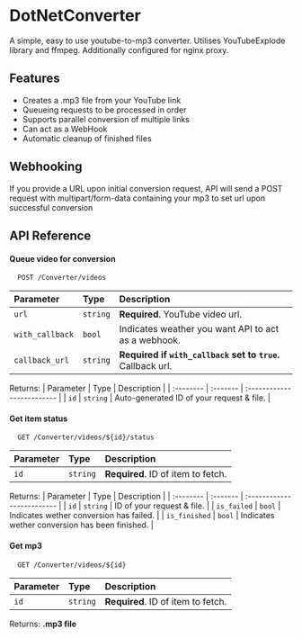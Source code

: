 
# DotNetConverter

A simple, easy to use youtube-to-mp3 converter. Utilises YouTubeExplode library and ffmpeg. Additionally configured for nginx proxy.
## Features

- Creates a .mp3 file from your YouTube link
- Queueing requests to be processed in order
- Supports parallel conversion of multiple links
- Can act as a WebHook
- Automatic cleanup of finished files

## Webhooking

If you provide a URL upon initial conversion request, API will send a POST request with multipart/form-data containing your mp3 to set url upon successful conversion


## API Reference

#### Queue video for conversion

```http
  POST /Converter/videos
```

| Parameter | Type     | Description                |
| :-------- | :------- | :------------------------- |
| `url` | `string` | **Required**. YouTube video url. |
| `with_callback` | `bool` | Indicates weather you want API to act as a webhook. |
| `callback_url` | `string` | **Required if `with_callback` set to `true`.** Callback url. | 

Returns:
| Parameter | Type     | Description                |
| :-------- | :------- | :------------------------- |
| `id` | `string` | Auto-generated ID of your request & file. |


#### Get item status

```http
  GET /Converter/videos/${id}/status
```

| Parameter | Type     | Description                       |
| :-------- | :------- | :-------------------------------- |
| `id`      | `string` | **Required**. ID of item to fetch. |

Returns:
| Parameter | Type     | Description                |
| :-------- | :------- | :------------------------- |
| `id` | `string` | ID of your request & file. |
| `is_failed` | `bool` | Indicates wether conversion has failed. |
| `is_finished` | `bool` | Indicates wether conversion has been finished. |


#### Get mp3

```http
  GET /Converter/videos/${id}
```

| Parameter | Type     | Description                       |
| :-------- | :------- | :-------------------------------- |
| `id`      | `string` | **Required**. ID of item to fetch. |

Returns:
**.mp3 file**